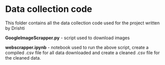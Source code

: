 # Data collection code

This folder contains all the data collection code used for the project written by Drishti

**GoogleImageScrapper.py** - script used to download images

**webscrapper.ipynb** - notebook used to run the above script, create a compiled .csv file for all data downloaded and create a cleaned .csv file for the cleaned data.
